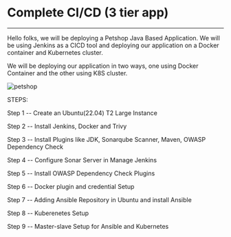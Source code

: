 # Complete CI/CD (3 tier app)

------------------------------------------------
Hello folks, we will be deploying a Petshop Java Based Application. We will be using Jenkins as a CICD tool and deploying our application on a Docker container and Kubernetes cluster.

We will be deploying our application in two ways, one using Docker Container and the other using K8S cluster.

![petshop](https://github.com/RanguRahul/Complete-CI-CD-3-tier-app---Pet-Shop-/assets/120587828/499b476b-41d8-4544-bc5b-89535ddcb8b8)

STEPS:

Step 1 -- Create an Ubuntu(22.04) T2 Large Instance

Step 2 -- Install Jenkins, Docker and Trivy

Step 3 -- Install Plugins like JDK, Sonarqube Scanner, Maven, OWASP Dependency Check

Step 4 -- Configure Sonar Server in Manage Jenkins

Step 5 -- Install OWASP Dependency Check Plugins

Step 6 -- Docker plugin and credential Setup

Step 7 -- Adding Ansible Repository in Ubuntu and install Ansible

Step 8 -- Kuberenetes Setup

Step 9 -- Master-slave Setup for Ansible and Kubernetes
